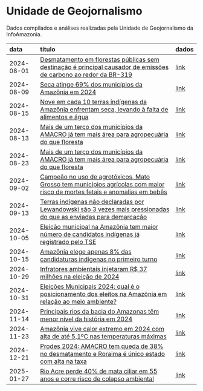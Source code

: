 # Unidade de Geojornalismo

Dados compilados e análises realizadas pela Unidade de Geojornalismo da
InfoAmazonia.

| data | título | dados |
|:---|:---|:---|
| 2024-08-01 | [Desmatamento em florestas públicas sem destinação é principal causador de emissões de carbono ao redor da BR-319](https://infoamazonia.org/2024/08/01/desmatamento-em-florestas-publicas-sem-destinacao-e-principal-causador-de-emissoes-de-carbono-ao-redor-da-br-319/) | [link](https://github.com/rmhirota/unid_geojornalismo/tree/main/2024_08-carbono_br319) |
| 2024-08-09 | [Seca atinge 69% dos municípios da Amazônia em 2024](https://infoamazonia.org/2024/08/09/seca-atinge-69-dos-municipios-da-amazonia-em-2024/) | [link](https://github.com/rmhirota/unid_geojornalismo/tree/main/2024_08-seca_amazonia) |
| 2024-08-15 | [Nove em cada 10 terras indígenas da Amazônia enfrentam seca, levando à falta de alimentos e água](https://infoamazonia.org/2024/08/15/nove-em-cada-10-terras-indigenas-da-amazonia-enfrentam-seca-levando-a-falta-de-alimentos-e-agua/) | [link](https://github.com/rmhirota/unid_geojornalismo/tree/main/2024_08-seca_tis) |
| 2024-08-13 | [Mais de um terço dos municípios da AMACRO já tem mais área para agropecuária do que floresta](https://infoamazonia.org/2024/08/23/mais-de-um-terco-dos-municipios-da-amacro-ja-tem-mais-area-para-agropecuaria-do-que-floresta/) | [link](https://github.com/rmhirota/unid_geojornalismo/tree/main/2024_08-amacro) |
| 2024-08-23 | [Mais de um terço dos municípios da AMACRO já tem mais área para agropecuária do que floresta](https://infoamazonia.org/2024/08/23/mais-de-um-terco-dos-municipios-da-amacro-ja-tem-mais-area-para-agropecuaria-do-que-floresta/) | [link](https://github.com/rmhirota/unid_geojornalismo/tree/main/2024_08-amacro) |
| 2024-09-02 | [Campeão no uso de agrotóxicos, Mato Grosso tem municípios agrícolas com maior risco de mortes fetais e anomalias em bebês](https://infoamazonia.org/2024/09/02/campeao-no-uso-de-agrotoxicos-mato-grosso-tem-municipios-agricolas-com-maior-risco-de-mortes-fetais-e-anomalias-em-bebes/) | [link](https://github.com/rmhirota/unid_geojornalismo/tree/main/2024_08-agrotoxicos) |
| 2024-09-13 | [Terras indígenas não declaradas por Lewandowski são 3 vezes mais pressionadas do que as enviadas para demarcação](https://infoamazonia.org/2024/09/13/terras-indigenas-nao-declaradas-por-lewandowski-sao-3-vezes-mais-pressionadas-do-que-as-enviadas-para-demarcacao/) | [link](https://github.com/rmhirota/unid_geojornalismo/tree/main/2024_09-tis_mjsp) |
| 2024-10-05 | [Eleição municipal na Amazônia tem maior número de candidatos indígenas já registrado pelo TSE](https://infoamazonia.org/2024/10/05/eleicao-municipal-na-amazonia-tem-maior-numero-de-candidatos-indigenas-ja-registrado-pelo-tse/) | [link](https://github.com/rmhirota/unid_geojornalismo/tree/main/2024_10-candidaturas_indigenas) |
| 2024-10-15 | [Amazônia elege apenas 8% das candidaturas indígenas no primeiro turno](https://infoamazonia.org/2024/10/12/amazonia-elege-apenas-8-das-candidaturas-indigenas-no-primeiro-turno/) | [link](https://github.com/rmhirota/unid_geojornalismo/tree/main/2024_10-candidaturas_indigenas) |
| 2024-10-29 | [Infratores ambientais injetaram R$ 37 milhões na eleição de 2024](https://infoamazonia.org/2024/10/29/infratores-ambientais-injetaram-r-37-milhoes-na-eleicao-de-2024/) | [link](https://github.com/infoamazonia/unid_geojornalismo/tree/main/2024_10-infratores_doadores) |
| 2024-10-31 | [Eleições Municipais 2024: qual é o posicionamento dos eleitos na Amazônia em relação ao meio ambiente?](https://infoamazonia.org/2024/10/31/eleicoes-municipais-2024-qual-e-o-posicionamento-dos-eleitos-na-amazonia-em-relacao-ao-meio-ambiente/) | [link](https://github.com/rmhirota/unid_geojornalismo/tree/main/2024_10-icat) |
| 2024-11-14 | [Principais rios da bacia do Amazonas têm menor nível da história em 2024](https://infoamazonia.org/2024/11/14/seis-principais-rios-da-bacia-do-amazonas-tem-menor-nivel-da-historia-em-2024/) | [link](https://github.com/rmhirota/unid_geojornalismo/tree/main/2024_10-seca_rios) |
| 2024-11-23 | [Amazônia vive calor extremo em 2024 com alta de até 5,1ºC nas temperaturas máximas](https://infoamazonia.org/2024/11/23/amazonia-vive-calor-extremo-em-2024-com-alta-de-ate-51oc-nas-temperaturas-maximas/) | [link](https://github.com/rmhirota/unid_geojornalismo/tree/main/2024_11-calor_extremo) |
| 2024-12-21 | [Prodes 2024: AMACRO tem queda de 38% no desmatamento e Roraima é único estado com alta na taxa](https://infoamazonia.org/2024/12/11/prodes-2024-amacro-tem-queda-de-38-no-desmatamento-e-roraima-e-unico-estado-com-alta-na-taxa/) | [link](https://github.com/rmhirota/unid_geojornalismo/tree/main/2024_12-prodes) |
| 2025-01-27 | [Rio Acre perde 40% de mata ciliar em 55 anos e corre risco de colapso ambiental](https://infoamazonia.org/2025/01/27/rio-acre-perde-40-de-mata-ciliar-em-55-anos-e-corre-risco-de-colapso-ambiental/) | [link](https://github.com/rmhirota/unid_geojornalismo/tree/main/2025_01-rio_acre) |

